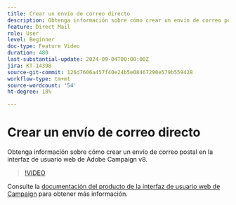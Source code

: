 ```yaml
---
title: Crear un envío de correo directo
description: Obtenga información sobre cómo crear un envío de correo postal en la interfaz de usuario web de Adobe Campaign v8.
feature: Direct Mail
role: User
level: Beginner
doc-type: Feature Video
duration: 480
last-substantial-update: 2024-09-04T00:00:00Z
jira: KT-14398
source-git-commit: 126d7606a457f40e24b5e08467290e579b559428
workflow-type: tm+mt
source-wordcount: '54'
ht-degree: 18%

---
```



# Crear un envío de correo directo

Obtenga información sobre cómo crear un envío de correo postal en la interfaz de usuario web de Adobe Campaign v8.

>[!VIDEO](https://video.tv.adobe.com/v/3433316/?learn=on)

Consulte la [documentación del producto de la interfaz de usuario web de Campaign](https://experienceleague.adobe.com/en/docs/campaign-web/v8/msg/direct-mail/gs-direct-mail) para obtener más información.
